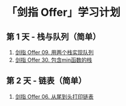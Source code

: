 # 「剑指 Offer」学习计划

## 第 1 天 - 栈与队列（简单）

1. [剑指 Offer 09. 用两个栈实现队列](src/day01/leetcode/editor/cn/YongLiangGeZhanShiXianDuiLieLcof.java)
2. [剑指 Offer 30. 包含min函数的栈](src/day01/leetcode/editor/cn/BaoHanMinhanShuDeZhanLcof.java)

## 第 2 天 - 链表（简单）

1. [剑指 Offer 06. 从尾到头打印链表](src/day01/leetcode/editor/cn/CongWeiDaoTouDaYinLianBiaoLcof.java)
